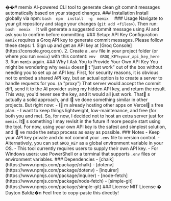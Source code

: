 ��#   m e m i x 
 
 
 
 A I - p o w e r e d   C L I   t o o l   t o   g e n e r a t e   c l e a n   g i t   c o m m i t   m e s s a g e s   a u t o m a t i c a l l y   b a s e d   o n   y o u r   s t a g e d   c h a n g e s . 
 
 
 
 # # #   I n s t a l l a t i o n 
 
 
 
 I n s t a l l   g l o b a l l y   v i a   n p m : 
 
 
 
 ` ` ` b a s h 
 
 n p m     i n s t a l l     - g     m e m i x 
 
 ` ` ` 
 
 
 
 # # #   U s a g e 
 
 
 
 N a v i g a t e   t o   y o u r   g i t   r e p o s i t o r y   a n d   s t a g e   y o u r   c h a n g e s   ( ` g i t   a d d   < f i l e s > ` ) .   T h e n   r u n : 
 
 
 
 ` ` ` b a s h 
 
 m e m i x 
 
 ` ` ` 
 
 
 
 I t   w i l l   g e n e r a t e   a   s u g g e s t e d   c o m m i t   m e s s a g e   u s i n g   A I   a n d   a s k   y o u   t o   c o n f i r m   b e f o r e   c o m m i t t i n g . 
 
 
 
 # # #   S e t u p :   A P I   K e y   C o n f i g u r a t i o n 
 
 
 
 ` m e m i x `   r e q u i r e s   a   G r o q   A P I   k e y   t o   g e n e r a t e   c o m m i t   m e s s a g e s .   P l e a s e   f o l l o w   t h e s e   s t e p s : 
 
 
 
 1 .   S i g n   u p   a n d   g e t   a n   A P I   k e y   a t   [ G r o q   C o n s o l e ] ( h t t p s : / / c o n s o l e . g r o q . c o m ) . 
 
 
 
 2 .   C r e a t e   a   ` . e n v `   f i l e   i n   y o u r   p r o j e c t   f o l d e r   ( o r   w h e r e   y o u   r u n   ` m e m i x ` )   w i t h   t h i s   c o n t e n t : 
 
 
 
 ` ` ` e n v 
 
 G R O Q _ K E Y = y o u r _ a p i _ k e y _ h e r e 
 
 ` ` ` 
 
 
 
 3 .   R u n   ` m e m i x `   a g a i n . 
 
 
 
 # # #   W h y   I   A s k   Y o u   t o   P r o v i d e   Y o u r   O w n   A P I   K e y 
 
 
 
 Y o u   m i g h t   b e   w o n d e r i n g   w h y   ` m e m i x `   d o e s n  t   " j u s t   w o r k "   o u t   o f   t h e   b o x   w i t h o u t   n e e d i n g   y o u   t o   s e t   u p   a n   A P I   k e y . 
 
 
 
 F i r s t ,   f o r   s e c u r i t y   r e a s o n s ,   i t   i s   o b v i o u s   * * n o t   t o   e m b e d   a   s h a r e d   A P I   k e y * * ,   b u t   a n   a c t u a l   o p t i o n   i s   t o   * * c r e a t e   a   s e r v e r   t o   h a n d l e   r e q u e s t s   f o r   y o u * * .   ( a   " p r o x y " ) 
 
 
 
 T h a t   s e r v e r   w o u l d   a c c e p t   t h e   c o m m i t   d i f f ,   s e n d   i t   t o   t h e   A I   p r o v i d e r   u s i n g   m y   h i d d e n   A P I   k e y ,   a n d   r e t u r n   t h e   r e s u l t .   T h i s   w a y ,   y o u ' d   n e v e r   s e e   t h e   k e y ,   a n d   i t   w o u l d   a l l   j u s t   w o r k . 
 
 
 
 T h a t  s   a c t u a l l y   a   s o l i d   a p p r o a c h ,   a n d   I  v e   d o n e   s o m e t h i n g   s i m i l a r   i n   o t h e r   p r o j e c t s .   B u t   r i g h t   n o w : 
 
 
 
 -   I  m   a l r e a d y   h o s t i n g   o t h e r   a p p s   o n   V e r c e l  s   f r e e   p l a n . 
 
 -   I   w a n t   t o   k e e p   t h i n g s   l i g h t w e i g h t ,   l o w - m a i n t e n a n c e ,   a n d   f r e e   ( f o r   b o t h   y o u   a n d   m e ) . 
 
 
 
 S o ,   f o r   n o w ,   I   d e c i d e d   n o t   t o   h o s t   a n   e x t r a   s e r v e r   j u s t   f o r   ` m e m i x ` .   * * I t  s   s o m e t h i n g   I   m a y   r e v i s i t   i n   t h e   f u t u r e * *   i f   m o r e   p e o p l e   s t a r t   u s i n g   t h e   t o o l . 
 
 
 
 F o r   n o w ,   u s i n g   y o u r   o w n   A P I   k e y   i s   t h e   s a f e s t   a n d   s i m p l e s t   s o l u t i o n ,   a n d   I  v e   m a d e   t h e   s e t u p   p r o c e s s   a s   e a s y   a s   p o s s i b l e . 
 
 
 
 # # #   N o t e s 
 
 
 
 -   K e e p   y o u r   A P I   k e y   p r i v a t e   a n d   d o   * * n o t * *   c o m m i t   y o u r   ` . e n v `   f i l e   t o   v e r s i o n   c o n t r o l . 
 
 
 
 -   A l t e r n a t i v e l y ,   y o u   c a n   s e t   ` G R O Q _ K E Y `   a s   a   g l o b a l   e n v i r o n m e n t   v a r i a b l e   i n   y o u r   O S . 
 
 
 
 -   T h i s   t o o l   c u r r e n t l y   r e q u i r e s   u s e r s   t o   s u p p l y   t h e i r   o w n   A P I   k e y . 
 
 
 
 -   F o r   W i n d o w s   u s e r s :   u s e   P o w e r S h e l l   o r   a   t e r m i n a l   t h a t   s u p p o r t s   ` . e n v `   f i l e s   o r   e n v i r o n m e n t   v a r i a b l e s . 
 
 
 
 # # #   D e p e n d e n c i e s 
 
 
 
 -   [ c h a l k ] ( h t t p s : / / w w w . n p m j s . c o m / p a c k a g e / c h a l k ) 
 
 
 
 -   [ d o t e n v ] ( h t t p s : / / w w w . n p m j s . c o m / p a c k a g e / d o t e n v ) 
 
 
 
 -   [ i n q u i r e r ] ( h t t p s : / / w w w . n p m j s . c o m / p a c k a g e / i n q u i r e r ) 
 
 
 
 -   [ n o d e - f e t c h ] ( h t t p s : / / w w w . n p m j s . c o m / p a c k a g e / n o d e - f e t c h ) 
 
 
 
 -   [ s i m p l e - g i t ] ( h t t p s : / / w w w . n p m j s . c o m / p a c k a g e / s i m p l e - g i t ) 
 
 
 
 # # #   L i c e n s e 
 
 
 
 M I T   L i c e n s e   �   D a y t o n   B a l d i z � n 
 
 
 
 F e e l   f r e e   t o   c o p y - p a s t e   t h i s   d i r e c t l y ! 
 
 
